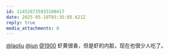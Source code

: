 ```yaml
---
id: 114526735933100417
date: 2025-05-18T03:35:05.621Z
reply: true
media_attachments: 0
---
```


[@laoliu](https://l22.org/@laoliu) [@jun](https://social.luzhaojun.com/@jun) [@1900](https://social.1900.live/@1900) 虾黄很香，但是虾的内脏，现在也很少人吃了。

